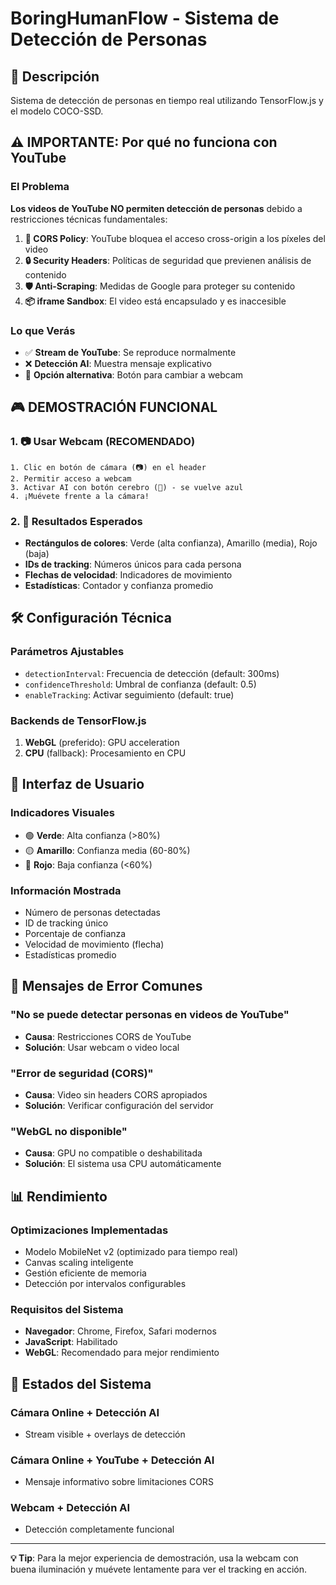 # BoringHumanFlow - Sistema de Detección de Personas

## 🎯 Descripción
Sistema de detección de personas en tiempo real utilizando TensorFlow.js y el modelo COCO-SSD.

## ⚠️ IMPORTANTE: Por qué no funciona con YouTube

### El Problema
**Los videos de YouTube NO permiten detección de personas** debido a restricciones técnicas fundamentales:

1. **🚫 CORS Policy**: YouTube bloquea el acceso cross-origin a los píxeles del video
2. **🔒 Security Headers**: Políticas de seguridad que previenen análisis de contenido
3. **🛡️ Anti-Scraping**: Medidas de Google para proteger su contenido
4. **📦 iframe Sandbox**: El video está encapsulado y es inaccesible

### Lo que Verás
- ✅ **Stream de YouTube**: Se reproduce normalmente
- ❌ **Detección AI**: Muestra mensaje explicativo
- 🔄 **Opción alternativa**: Botón para cambiar a webcam

## 🎮 DEMOSTRACIÓN FUNCIONAL

### 1. 📷 Usar Webcam (RECOMENDADO)
```
1. Clic en botón de cámara (📷) en el header
2. Permitir acceso a webcam
3. Activar AI con botón cerebro (🧠) - se vuelve azul
4. ¡Muévete frente a la cámara!
```

### 2. 🎥 Resultados Esperados
- **Rectángulos de colores**: Verde (alta confianza), Amarillo (media), Rojo (baja)
- **IDs de tracking**: Números únicos para cada persona
- **Flechas de velocidad**: Indicadores de movimiento
- **Estadísticas**: Contador y confianza promedio

## 🛠️ Configuración Técnica

### Parámetros Ajustables
- `detectionInterval`: Frecuencia de detección (default: 300ms)
- `confidenceThreshold`: Umbral de confianza (default: 0.5)
- `enableTracking`: Activar seguimiento (default: true)

### Backends de TensorFlow.js
1. **WebGL** (preferido): GPU acceleration
2. **CPU** (fallback): Procesamiento en CPU

## 🎨 Interfaz de Usuario

### Indicadores Visuales
- 🟢 **Verde**: Alta confianza (>80%)
- 🟡 **Amarillo**: Confianza media (60-80%)
- 🔴 **Rojo**: Baja confianza (<60%)

### Información Mostrada
- Número de personas detectadas
- ID de tracking único
- Porcentaje de confianza
- Velocidad de movimiento (flecha)
- Estadísticas promedio

## 🚨 Mensajes de Error Comunes

### "No se puede detectar personas en videos de YouTube"
- **Causa**: Restricciones CORS de YouTube
- **Solución**: Usar webcam o video local

### "Error de seguridad (CORS)"
- **Causa**: Video sin headers CORS apropiados
- **Solución**: Verificar configuración del servidor

### "WebGL no disponible"
- **Causa**: GPU no compatible o deshabilitada
- **Solución**: El sistema usa CPU automáticamente

## 📊 Rendimiento

### Optimizaciones Implementadas
- Modelo MobileNet v2 (optimizado para tiempo real)
- Canvas scaling inteligente
- Gestión eficiente de memoria
- Detección por intervalos configurables

### Requisitos del Sistema
- **Navegador**: Chrome, Firefox, Safari modernos
- **JavaScript**: Habilitado
- **WebGL**: Recomendado para mejor rendimiento

## 🔄 Estados del Sistema

### Cámara Online + Detección AI
- Stream visible + overlays de detección

### Cámara Online + YouTube + Detección AI
- Mensaje informativo sobre limitaciones CORS

### Webcam + Detección AI
- Detección completamente funcional

---

**💡 Tip**: Para la mejor experiencia de demostración, usa la webcam con buena iluminación y muévete lentamente para ver el tracking en acción.
